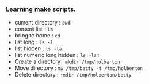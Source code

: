 ### Learning make scripts.
- current directory : `pwd`
- content list : `ls`
- bring to home : `cd`
- list long : `ls -l`
- list hidden : `ls -la`
- list numeric long hidden : `ls -lan`
- Create a directory : `mkdir /tmp/holberton`
- Move directory : `mv /tmp/betty -t /tmp/holberton`
- Delete directory : `rmdir /tmp/holberton/betty`
